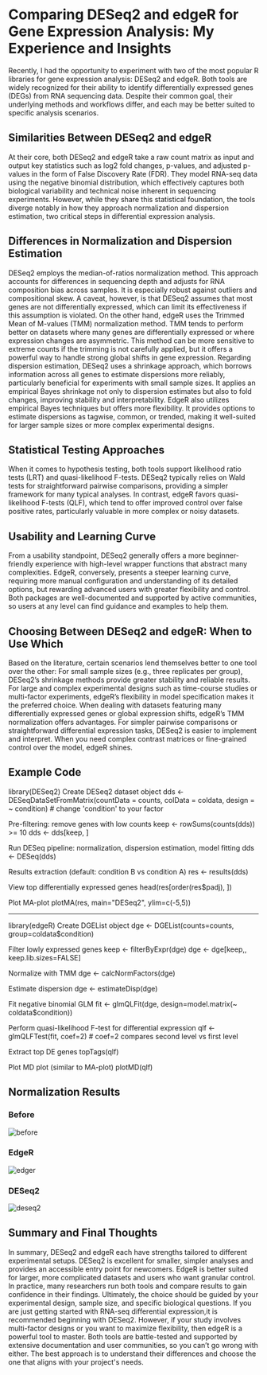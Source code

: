 # Comparing DESeq2 and edgeR for Gene Expression Analysis: My Experience and Insights

  Recently, I had the opportunity to experiment with two of the most popular R libraries for gene expression analysis: DESeq2 and edgeR. Both tools are widely recognized for their ability to identify differentially expressed genes (DEGs) from RNA sequencing data. Despite their common goal, their underlying methods and workflows differ, and each may be better suited to specific analysis scenarios.
  
## Similarities Between DESeq2 and edgeR
  At their core, both DESeq2 and edgeR take a raw count matrix as input and output key statistics such as log2 fold changes, p-values, and adjusted p-values in the form of False Discovery Rate (FDR). They model RNA-seq data using the negative binomial distribution, which effectively captures both biological variability and technical noise inherent in sequencing experiments.
  However, while they share this statistical foundation, the tools diverge notably in how they approach normalization and dispersion estimation, two critical steps in differential expression analysis.

## Differences in Normalization and Dispersion Estimation

  DESeq2 employs the median-of-ratios normalization method. This approach accounts for differences in sequencing depth and adjusts for RNA composition bias across samples. It is especially robust against outliers and compositional skew.   A caveat, however, is that DESeq2 assumes that most genes are not differentially expressed, which can limit its effectiveness if this assumption is violated.
  On the other hand, edgeR uses the Trimmed Mean of M-values (TMM) normalization method. TMM tends to perform better on datasets where many genes are differentially expressed or where expression changes are asymmetric. This method can be more sensitive to extreme counts if the trimming is not carefully applied, but it offers a powerful way to handle strong global shifts in gene expression.
  Regarding dispersion estimation, DESeq2 uses a shrinkage approach, which borrows information across all genes to estimate dispersions more reliably, particularly beneficial for experiments with small sample sizes. It applies an empirical Bayes shrinkage not only to dispersion estimates but also to fold changes, improving stability and interpretability.
  EdgeR also utilizes empirical Bayes techniques but offers more flexibility. It provides options to estimate dispersions as tagwise, common, or trended, making it well-suited for larger sample sizes or more complex experimental designs.

## Statistical Testing Approaches
  When it comes to hypothesis testing, both tools support likelihood ratio tests (LRT) and quasi-likelihood F-tests. DESeq2 typically relies on Wald tests for straightforward pairwise comparisons, providing a simpler framework for many typical analyses. In contrast, edgeR favors quasi-likelihood F-tests (QLF), which tend to offer improved control over false positive rates, particularly valuable in more complex or noisy datasets.
  
## Usability and Learning Curve
  From a usability standpoint, DESeq2 generally offers a more beginner-friendly experience with high-level wrapper functions that abstract many complexities. EdgeR, conversely, presents a steeper learning curve, requiring more manual configuration and understanding of its detailed options, but rewarding advanced users with greater flexibility and control.
  Both packages are well-documented and supported by active communities, so users at any level can find guidance and examples to help them.
  
## Choosing Between DESeq2 and edgeR: When to Use Which
  Based on the literature, certain scenarios lend themselves better to one tool over the other:
For small sample sizes (e.g., three replicates per group), DESeq2’s shrinkage methods provide greater stability and reliable results.
For large and complex experimental designs such as time-course studies or multi-factor experiments, edgeR’s flexibility in model specification makes it the preferred choice.
When dealing with datasets featuring many differentially expressed genes or global expression shifts, edgeR’s TMM normalization offers advantages.
For simpler pairwise comparisons or straightforward differential expression tasks, DESeq2 is easier to implement and interpret.
When you need complex contrast matrices or fine-grained control over the model, edgeR shines.

## Example Code

library(DESeq2)
Create DESeq2 dataset object
dds <- DESeqDataSetFromMatrix(countData = counts,
                              colData = coldata,
                              design = ~ condition)  # change 'condition' to your factor

Pre-filtering: remove genes with low counts
keep <- rowSums(counts(dds)) >= 10
dds <- dds[keep, ]

Run DESeq pipeline: normalization, dispersion estimation, model fitting
dds <- DESeq(dds)

Results extraction (default: condition B vs condition A)
res <- results(dds)

View top differentially expressed genes
head(res[order(res$padj), ])

Plot MA-plot
plotMA(res, main="DESeq2", ylim=c(-5,5))

-----------------------------------------------------------------

library(edgeR)
Create DGEList object
dge <- DGEList(counts=counts, group=coldata$condition)

Filter lowly expressed genes
keep <- filterByExpr(dge)
dge <- dge[keep,, keep.lib.sizes=FALSE]

Normalize with TMM
dge <- calcNormFactors(dge)

Estimate dispersion
dge <- estimateDisp(dge)

Fit negative binomial GLM
fit <- glmQLFit(dge, design=model.matrix(~ coldata$condition))

Perform quasi-likelihood F-test for differential expression
qlf <- glmQLFTest(fit, coef=2)  # coef=2 compares second level vs first level

Extract top DE genes
topTags(qlf)

Plot MD plot (similar to MA-plot)
plotMD(qlf)

## Normalization Results

### Before

![before](before.png)


### EdgeR

![edger](edger.png)


### DESeq2

![deseq2](deseq2.png)


## Summary and Final Thoughts

  In summary, DESeq2 and edgeR each have strengths tailored to different experimental setups. DESeq2 is excellent for smaller, simpler analyses and provides an accessible entry point for newcomers. EdgeR is better suited for larger, more complicated datasets and users who want granular control.
In practice, many researchers run both tools and compare results to gain confidence in their findings. Ultimately, the choice should be guided by your experimental design, sample size, and specific biological questions.
If you are just getting started with RNA-seq differential expression,it is recommended beginning with DESeq2. However, if your study involves multi-factor designs or you want to maximize flexibility, then edgeR is a powerful tool to master. Both tools are battle-tested and supported by extensive documentation and user communities, so you can’t go wrong with either. The best approach is to understand their differences and choose the one that aligns with your project's needs.
